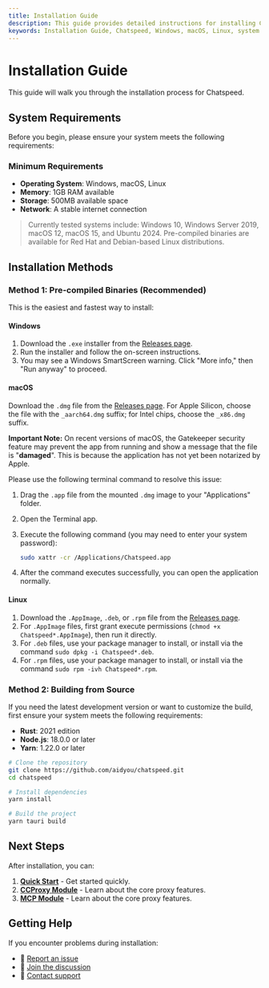 ```yaml
---
title: Installation Guide
description: This guide provides detailed instructions for installing Chatspeed on Windows, macOS, and Linux. It covers system requirements, recommended pre-compiled binaries, and building from source.
keywords: Installation Guide, Chatspeed, Windows, macOS, Linux, system requirements, pre-compiled binaries, build from source, Rust, Node.js, Yarn, Tauri
---
```

# Installation Guide

This guide will walk you through the installation process for Chatspeed.

## System Requirements

Before you begin, please ensure your system meets the following requirements:

### Minimum Requirements

- **Operating System**: Windows, macOS, Linux
- **Memory**: 1GB RAM available
- **Storage**: 500MB available space
- **Network**: A stable internet connection

> Currently tested systems include: Windows 10, Windows Server 2019, macOS 12, macOS 15, and Ubuntu 2024. Pre-compiled binaries are available for Red Hat and Debian-based Linux distributions.

## Installation Methods

### Method 1: Pre-compiled Binaries (Recommended)

This is the easiest and fastest way to install:

#### Windows

1.  Download the `.exe` installer from the [Releases page](https://github.com/aidyou/chatspeed/releases/latest).
2.  Run the installer and follow the on-screen instructions.
3.  You may see a Windows SmartScreen warning. Click "More info," then "Run anyway" to proceed.

#### macOS

Download the `.dmg` file from the [Releases page](https://github.com/aidyou/chatspeed/releases/latest). For Apple Silicon, choose the file with the `_aarch64.dmg` suffix; for Intel chips, choose the `_x86.dmg` suffix.

**Important Note:** On recent versions of macOS, the Gatekeeper security feature may prevent the app from running and show a message that the file is "**damaged**". This is because the application has not yet been notarized by Apple.

Please use the following terminal command to resolve this issue:

1.  Drag the `.app` file from the mounted `.dmg` image to your "Applications" folder.
2.  Open the Terminal app.
3.  Execute the following command (you may need to enter your system password):

    ```sh
    sudo xattr -cr /Applications/Chatspeed.app
    ```

4.  After the command executes successfully, you can open the application normally.

#### Linux

1.  Download the `.AppImage`, `.deb`, or `.rpm` file from the [Releases page](https://github.com/aidyou/chatspeed/releases/latest).
2.  For `.AppImage` files, first grant execute permissions (`chmod +x Chatspeed*.AppImage`), then run it directly.
3.  For `.deb` files, use your package manager to install, or install via the command `sudo dpkg -i Chatspeed*.deb`.
4.  For `.rpm` files, use your package manager to install, or install via the command `sudo rpm -ivh Chatspeed*.rpm`.

### Method 2: Building from Source

If you need the latest development version or want to customize the build, first ensure your system meets the following requirements:

- **Rust**: 2021 edition
- **Node.js**: 18.0.0 or later
- **Yarn**: 1.22.0 or later

```bash
# Clone the repository
git clone https://github.com/aidyou/chatspeed.git
cd chatspeed

# Install dependencies
yarn install

# Build the project
yarn tauri build

```

## Next Steps

After installation, you can:

1. **[Quick Start](./quickStart.md)** - Get started quickly.
2. **[CCProxy Module](../ccproxy/)** - Learn about the core proxy features.
3. **[MCP Module](../mcp/)** - Learn about the core proxy features.

## Getting Help

If you encounter problems during installation:

- 🐛 [Report an issue](https://github.com/aidyou/chatspeed/issues)
- 💬 [Join the discussion](https://github.com/aidyou/chatspeed/discussions)
- 📧 [Contact support](mailto:support@chatspeed.ai)
